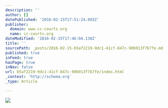 ```yaml
---
description: ''
author: []
datePublished: '2016-02-15T17:51:24.093Z'
publisher:
  domain: www.cc-courts.org
  name: cc-courts.org
dateModified: '2016-02-15T17:46:04.138Z'
title: ''
sourcePath: _posts/2016-02-15-b5af2219-9dc1-41cf-847c-90b913f7b7fe.md
published: true
inFeed: true
hasPage: true
inNav: false
url: b5af2219-9dc1-41cf-847c-90b913f7b7fe/index.html
_context: 'http://schema.org'
_type: Article

---
```

![](http://www.cc-courts.org/_data/Global/Images/bnr.jpg)